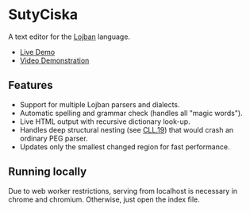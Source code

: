 SutyCiska
=========

A text editor for the [Lojban](https://en.wikipedia.org/wiki/Lojban) language.

* [Live Demo](https://nomoi.github.io/sutyciska_arco/)
* [Video Demonstration](https://vimeo.com/263987528)

Features
--------
* Support for multiple Lojban parsers and dialects.
* Automatic spelling and grammar check (handles all "magic words").
* Live HTML output with recursive dictionary look-up.
* Handles deep structural nesting (see [CLL.19](https://lojban.github.io/cll/19/1/)) that would crash an ordinary PEG parser.
* Updates only the smallest changed region for fast performance.

Running locally
---------------
Due to web worker restrictions, serving from localhost is necessary in chrome and chromium. Otherwise, just open the index file.
